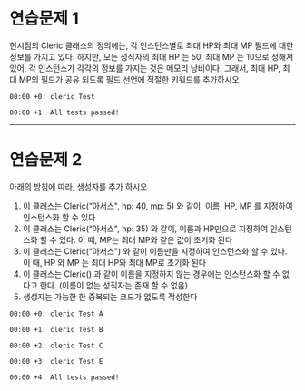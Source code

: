# 연습문제 1

현시점의 Cleric 클래스의 정의에는, 각 인스턴스별로 최대 HP와 최대 MP 필드에 대한 정보를 가지고 있다. 하지만, 모든 성직자의 최대 HP 는 50, 최대 MP 는 10으로 정해져 있어, 각 인스턴스가 각각의 정보를 가지는 것은 메모리 낭비이다. 
그래서, 최대 HP, 최대 MP의 필드가 공유 되도록 필드 선언에 적절한 키워드를 추가하시오

```
00:00 +0: cleric Test

00:00 +1: All tests passed!
```
--- 
# 연습문제 2 
 
아래의 방침에 따라, 생성자를 추가 하시오
1. 이 클래스는 Cleric(“아서스", hp: 40, mp: 5) 와 같이, 이름, HP, MP 를 지정하여 인스턴스화 할 수 있다
2. 이 클래스는 Cleric(“아서스", hp: 35) 와 같이, 이름과 HP만으로 지정하여 인스턴스화 할 수 있다. 이 때, MP는 최대 MP와 같은 값이 초기화 된다
3. 이 클래스는 Cleric(“아서스") 와 같이 이름만을 지정하여 인스턴스화 할 수 있다. 이 때, HP 와 MP 는 최대 HP와 최대 MP로 초기화 된다
4. 이 클래스는 Cleric() 과 같이 이름을 지정하지 않는 경우에는 인스턴스화 할 수 없다고 한다. (이름이 없는 성직자는 존재 할 수 없음)
5. 생성자는 가능한 한 중복되는 코드가 없도록 작성한다 

```
00:00 +0: cleric Test A

00:00 +1: cleric Test B

00:00 +2: cleric Test C

00:00 +3: cleric Test E

00:00 +4: All tests passed!
```